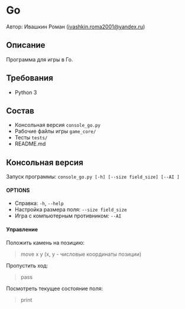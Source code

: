 # Go
Автор: Ивашкин Роман (ivashkin.roma2001@yandex.ru)

Описание
-------------------------
Программа для игры в Го.

Требования
------------------------
* Python 3

Состав
------------------------
* Консольная версия `console_go.py`
* Рабочие файлы игры `game_core/`
* Тесты `tests/`
* README.md

Консольная версия
-----------------------
Запуск программы: `console_go.py [-h] [--size field_size] [--AI ]`

#### OPTIONS
* Справка: `-h`, `--help`
* Настройка размера поля: `--size field_size`
* Игра с компьютерным противником: `--AI`

#### Управление
Положить камень на позицию:
  > move x y (x, y - числовые координаты позиции)
  
Пропустить ход:
  > pass

Посмотреть текущее состояние поля:
  > print
